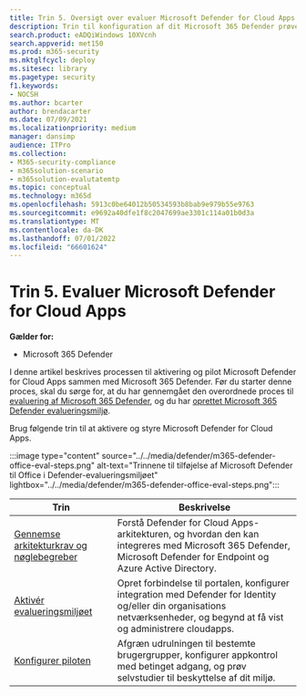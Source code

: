 ```yaml
---
title: Trin 5. Oversigt over evaluer Microsoft Defender for Cloud Apps
description: Trin til konfiguration af dit Microsoft 365 Defender prøveversionslaboratorium eller pilotmiljø for at afprøve og opleve sikkerhedsløsningen, der er udviklet til at beskytte enheder, identitet, data og programmer i din organisation.
search.product: eADQiWindows 10XVcnh
search.appverid: met150
ms.prod: m365-security
ms.mktglfcycl: deploy
ms.sitesec: library
ms.pagetype: security
f1.keywords:
- NOCSH
ms.author: bcarter
author: brendacarter
ms.date: 07/09/2021
ms.localizationpriority: medium
manager: dansimp
audience: ITPro
ms.collection:
- M365-security-compliance
- m365solution-scenario
- m365solution-evalutatemtp
ms.topic: conceptual
ms.technology: m365d
ms.openlocfilehash: 5913c0be64012b50534593b8bab9e979b55e9763
ms.sourcegitcommit: e9692a40dfe1f8c2047699ae3301c114a01b0d3a
ms.translationtype: MT
ms.contentlocale: da-DK
ms.lasthandoff: 07/01/2022
ms.locfileid: "66601624"
---
```

# <a name="step-5-evaluate-microsoft-defender-for-cloud-apps"></a>Trin 5. Evaluer Microsoft Defender for Cloud Apps

**Gælder for:**
- Microsoft 365 Defender


I denne artikel beskrives processen til aktivering og pilot Microsoft Defender for Cloud Apps sammen med Microsoft 365 Defender. Før du starter denne proces, skal du sørge for, at du har gennemgået den overordnede proces til [evaluering af Microsoft 365 Defender](eval-overview.md), og du har [oprettet Microsoft 365 Defender evalueringsmiljø](eval-create-eval-environment.md). 
<br>

Brug følgende trin til at aktivere og styre Microsoft Defender for Cloud Apps.

:::image type="content" source="../../media/defender/m365-defender-office-eval-steps.png" alt-text="Trinnene til tilføjelse af Microsoft Defender til Office i Defender-evalueringsmiljøet" lightbox="../../media/defender/m365-defender-office-eval-steps.png":::

|Trin  |Beskrivelse  |
|---------|---------|
|[Gennemse arkitekturkrav og nøglebegreber](eval-defender-mcas-architecture.md)    | Forstå Defender for Cloud Apps-arkitekturen, og hvordan den kan integreres med Microsoft 365 Defender, Microsoft Defender for Endpoint og Azure Active Directory.        |
|[Aktivér evalueringsmiljøet](eval-defender-mcas-enable-eval.md)     | Opret forbindelse til portalen, konfigurer integration med Defender for Identity og/eller din organisations netværksenheder, og begynd at få vist og administrere cloudapps.         |
|[Konfigurer piloten ](eval-defender-mcas-pilot.md)    | Afgræn udrulningen til bestemte brugergrupper, konfigurer appkontrol med betinget adgang, og prøv selvstudier til beskyttelse af dit miljø.       |
